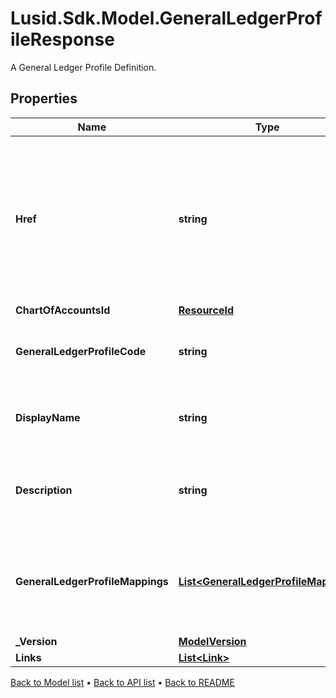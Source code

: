 # Lusid.Sdk.Model.GeneralLedgerProfileResponse
A General Ledger Profile Definition.

## Properties

Name | Type | Description | Notes
------------ | ------------- | ------------- | -------------
**Href** | **string** | The specific Uniform Resource Identifier (URI) for this resource at the requested effective and asAt datetime. | [optional] 
**ChartOfAccountsId** | [**ResourceId**](ResourceId.md) |  | 
**GeneralLedgerProfileCode** | **string** | The unique code for the General Ledger Profile | 
**DisplayName** | **string** | The name of the General Ledger Profile | 
**Description** | **string** | A description for the General Ledger Profile | [optional] 
**GeneralLedgerProfileMappings** | [**List&lt;GeneralLedgerProfileMapping&gt;**](GeneralLedgerProfileMapping.md) | Rules for mapping Account or property values to aggregation pattern definitions | 
**_Version** | [**ModelVersion**](ModelVersion.md) |  | [optional] 
**Links** | [**List&lt;Link&gt;**](Link.md) |  | [optional] 

[Back to Model list](../README.md#documentation-for-models) &#8226; [Back to API list](../README.md#documentation-for-api-endpoints) &#8226; [Back to README](../README.md)

